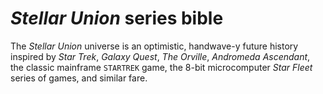 # *Stellar Union* series bible

The *Stellar Union* universe is an optimistic, handwave-y future history inspired by *Star Trek*, *Galaxy Quest*, *The Orville*, *Andromeda Ascendant*, the classic mainframe `STARTREK` game, the 8-bit microcomputer *Star Fleet* series of games, and similar fare. 
<!--stackedit_data:
eyJoaXN0b3J5IjpbMjEzMDExNjMwLDM3NDMxMzY1MF19
-->